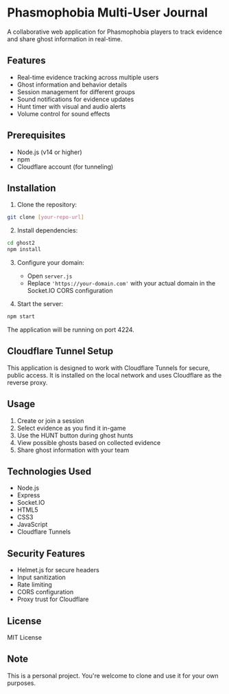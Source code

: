 # Phasmophobia Multi-User Journal

A collaborative web application for Phasmophobia players to track evidence and share ghost information in real-time.

## Features

- Real-time evidence tracking across multiple users
- Ghost information and behavior details
- Session management for different groups
- Sound notifications for evidence updates
- Hunt timer with visual and audio alerts
- Volume control for sound effects

## Prerequisites

- Node.js (v14 or higher)
- npm
- Cloudflare account (for tunneling)

## Installation

1. Clone the repository:
```bash
git clone [your-repo-url]
```

2. Install dependencies:
```bash
cd ghost2
npm install
```

3. Configure your domain:
   - Open `server.js`
   - Replace `'https://your-domain.com'` with your actual domain in the Socket.IO CORS configuration

4. Start the server:
```bash
npm start
```

The application will be running on port 4224.

## Cloudflare Tunnel Setup

This application is designed to work with Cloudflare Tunnels for secure, public access. 
It is installed on the local network and uses Cloudflare as the reverse proxy.

## Usage

1. Create or join a session
2. Select evidence as you find it in-game
3. Use the HUNT button during ghost hunts
4. View possible ghosts based on collected evidence
5. Share ghost information with your team

## Technologies Used

- Node.js
- Express
- Socket.IO
- HTML5
- CSS3
- JavaScript
- Cloudflare Tunnels

## Security Features

- Helmet.js for secure headers
- Input sanitization
- Rate limiting
- CORS configuration
- Proxy trust for Cloudflare

## License

MIT License

## Note

This is a personal project. You're welcome to clone and use it for your own purposes.
